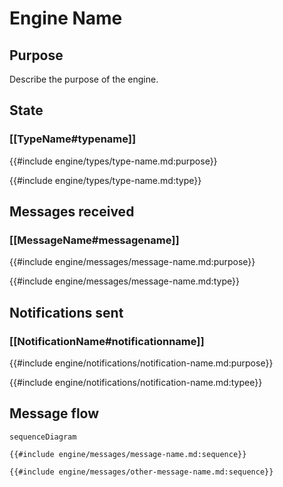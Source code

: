 <div class="engine">

# Engine Name

## Purpose

<!-- ANCHOR: purpose -->
Describe the purpose of the engine.
<!-- ANCHOR_END: purpose -->

## State

<!-- List of types that are part of the state maintained by the engine. Optional -->

### [[TypeName#typename]]

{{#include engine/types/type-name.md:purpose}}

{{#include engine/types/type-name.md:type}}

## Messages received

<!-- List of messages received by the engine -->

### [[MessageName#messagename]]

{{#include engine/messages/message-name.md:purpose}}

{{#include engine/messages/message-name.md:type}}

## Notifications sent

<!-- List of notifications sent by the engine. Optional -->

### [[NotificationName#notificationname]]

{{#include engine/notifications/notification-name.md:purpose}}

{{#include engine/notifications/notification-name.md:typee}}

## Message flow

<!-- Sequence diagram for the engine with all messages -->

<!-- ANCHOR: messages -->
```mermaid
sequenceDiagram

{{#include engine/messages/message-name.md:sequence}}

{{#include engine/messages/other-message-name.md:sequence}}
```
<!-- ANCHOR_END: messages -->

</div>

